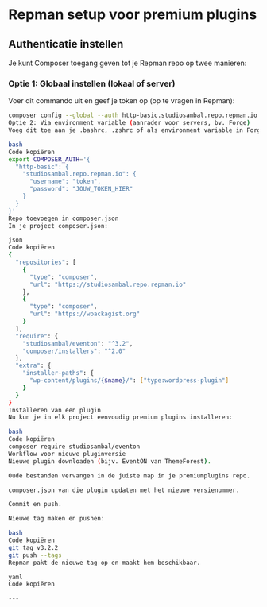 # Repman setup voor premium plugins

## Authenticatie instellen

Je kunt Composer toegang geven tot je Repman repo op twee manieren:

### Optie 1: Globaal instellen (lokaal of server)
Voer dit commando uit en geef je token op (op te vragen in Repman):

```bash
composer config --global --auth http-basic.studiosambal.repo.repman.io token
Optie 2: Via environment variable (aanrader voor servers, bv. Forge)
Voeg dit toe aan je .bashrc, .zshrc of als environment variable in Forge:

bash
Code kopiëren
export COMPOSER_AUTH='{
  "http-basic": {
    "studiosambal.repo.repman.io": {
      "username": "token",
      "password": "JOUW_TOKEN_HIER"
    }
  }
}'
Repo toevoegen in composer.json
In je project composer.json:

json
Code kopiëren
{
  "repositories": [
    {
      "type": "composer",
      "url": "https://studiosambal.repo.repman.io"
    },
    {
      "type": "composer",
      "url": "https://wpackagist.org"
    }
  ],
  "require": {
    "studiosambal/eventon": "^3.2",
    "composer/installers": "^2.0"
  },
  "extra": {
    "installer-paths": {
      "wp-content/plugins/{$name}/": ["type:wordpress-plugin"]
    }
  }
}
Installeren van een plugin
Nu kun je in elk project eenvoudig premium plugins installeren:

bash
Code kopiëren
composer require studiosambal/eventon
Workflow voor nieuwe pluginversie
Nieuwe plugin downloaden (bijv. EventON van ThemeForest).

Oude bestanden vervangen in de juiste map in je premiumplugins repo.

composer.json van die plugin updaten met het nieuwe versienummer.

Commit en push.

Nieuwe tag maken en pushen:

bash
Code kopiëren
git tag v3.2.2
git push --tags
Repman pakt de nieuwe tag op en maakt hem beschikbaar.

yaml
Code kopiëren

---
